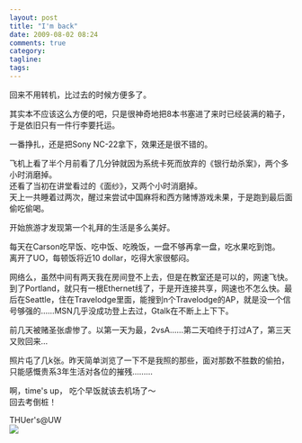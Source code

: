 ```yaml
---
layout: post
title: "I'm back"
date: 2009-08-02 08:24
comments: true
category: 
tagline: 
tags:
---
```

    

回来不用转机，比过去的时候方便多了。  
  
其实本不应该这么方便的吧，只是很神奇地把8本书塞进了来时已经装满的箱子，于是依旧只有一件行李要托运。  
  
一番挣扎，还是把Sony NC-22拿下，效果还是很不错的。  
  
飞机上看了半个月前看了几分钟就因为系统卡死而放弃的《银行劫杀案》，两个多小时消磨掉。  
还看了当初在讲堂看过的《面纱》，又两个小时消磨掉。  
天上一共睡着过两次，醒过来尝试中国麻将和西方赌博游戏未果，于是跑到最后面偷吃偷喝。  
  
开始旅游才发现第一个礼拜的生活是多么美好。  
  
每天在Carson吃早饭、吃中饭、吃晚饭，一盘不够再拿一盘，吃水果吃到饱。  
离开了UO，每顿饭将近10 dollar，吃得大家很郁闷。  
  
网络么，虽然中间有两天我在房间登不上去，但是在教室还是可以的，网速飞快。  
到了Portland，就只有一根Ethernet线了，于是开连接共享，网速也不怎么快。最后在Seattle，住在Travelodge里面，能搜到n个Travelodge的AP，就是没一个信号够强的……MSN几乎没成功登上去过，Gtalk在不断上上下下。  
  
前几天被赌圣张虐惨了。以第一天为最，2vsA……第二天咱终于打过A了，第三天又败回来…  
  
照片屯了几k张。昨天简单浏览了一下不是我照的那些，面对那数不胜数的偷拍，只能感慨贵系3年生活对各位的摧残………  
  
  
啊，time's up， 吃个早饭就该去机场了～  
回去考倒桩！  
  
THUer's@UW  
[![](https://lh6faa.bay.livefilestore.com/y1mseMf_6yaOGX3eBpz3w5dfRtOloT2vzBaGzpgw3OTHxxS86w-q34wetGjxtU2btz7LJswVzXT-VeodldtJIZqObamlUA5bVmLRBpBVFeBGioTXZtQDHJHN_ueXgasZA-PDIJ6Oc5HIdmsLRBefvq93w/P1020581.jpg)](https://lh6faa.bay.livefilestore.com/y1mseMf_6yaOGX3eBpz3w5dfRtOloT2vzBaGzpgw3OTHxxS86w-q34wetGjxtU2btz7LJswVzXT-VeodldtJIZqObamlUA5bVmLRBpBVFeBGioTXZtQDHJHN_ueXgasZA-PDIJ6Oc5HIdmsLRBefvq93w/P1020581.jpg)  

